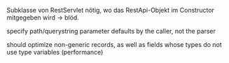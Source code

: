 
Subklasse von RestServlet nötig, wo das RestApi-Objekt im Constructor mitgegeben wird -> blöd.

specify path/querystring parameter defaults by the caller, not the parser

should optimize non-generic records, as well as fields whose types do not use type variables (performance)
